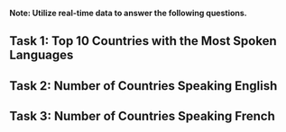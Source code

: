 **Note: Utilize real-time data to answer the following questions.**

## Task 1: Top 10 Countries with the Most Spoken Languages

## Task 2: Number of Countries Speaking English

## Task 3: Number of Countries Speaking French
